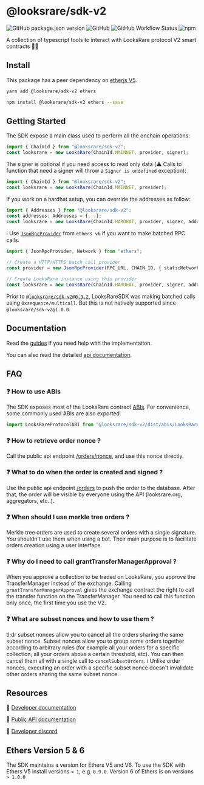 # @looksrare/sdk-v2

![GitHub package.json version](https://img.shields.io/github/package-json/v/LooksRare/sdk-v2) ![GitHub](https://img.shields.io/github/license/LooksRare/sdk-v2) ![GitHub Workflow Status](https://img.shields.io/github/actions/workflow/status/LooksRare/sdk-v2/build.yml) ![npm](https://img.shields.io/npm/dt/@looksrare/sdk-v2)

A collection of typescript tools to interact with LooksRare protocol V2 smart contracts 👀💎

## Install

This package has a peer dependency on [etherjs V5](https://docs.ethers.io/v5/).

```bash
yarn add @looksrare/sdk-v2 ethers
```

```bash
npm install @looksrare/sdk-v2 ethers --save
```

## Getting Started

The SDK expose a main class used to perform all the onchain operations:

```ts
import { ChainId } from "@looksrare/sdk-v2";
const looksrare = new LooksRare(ChainId.MAINNET, provider, signer);
```

The signer is optional if you need access to read only data (:warning: Calls to function that need a signer will throw a `Signer is undefined` exception):

```ts
import { ChainId } from "@looksrare/sdk-v2";
const looksrare = new LooksRare(ChainId.MAINNET, provider);
```

If you work on a hardhat setup, you can override the addresses as follow:

```ts
import { Addresses } from "@looksrare/sdk-v2";
const addresses: Addresses = {...};
const looksrare = new LooksRare(ChainId.HARDHAT, provider, signer, addresses);
```

:information_source: Use [`JsonRpcProvider`](https://docs.ethers.org/v6/api/providers/jsonrpc/#JsonRpcApiProviderOptions) from `ethers v6` if you want to make batched RPC calls.

```ts
import { JsonRpcProvider, Network } from "ethers";

// Create a HTTP/HTTPS batch call provider
const provider = new JsonRpcProvider(RPC_URL, CHAIN_ID, { staticNetwork: Network.from(CHAIN_ID) });

// Create LooksRare instance using this provider
const looksrare = new LooksRare(ChainId.HARDHAT, provider, signer, addresses);
```

Prior to [`@looksrare/sdk-v2@0.9.2`](https://www.npmjs.com/package/@looksrare/sdk-v2/v/0.9.2?activeTab=readme), LooksRareSDK was making batched calls using `0xsequence/multicall`. But this is not natively supported since `@looksrare/sdk-v2@1.0.0`.

## Documentation

Read the [guides](./guides) if you need help with the implementation.

You can also read the detailed [api documentation](./doc).

## FAQ

### ❓ How to use ABIs

The SDK exposes most of the LooksRare contract [ABIs](https://github.com/LooksRare/sdk-v2/tree/master/src/abis). For convenience, some commonly used ABIs are also exported.

```js
import LooksRareProtocolABI from "@looksrare/sdk-v2/dist/abis/LooksRareProtocol.json";
```

### ❓ How to retrieve order nonce ?

Call the public api endpoint [/orders/nonce](https://looksrare.dev/reference/getordernonce), and use this nonce directly.

### ❓ What to do when the order is created and signed ?

Use the public api endpoint [/orders](https://looksrare.dev/reference/createorder) to push the order to the database. After that, the order will be visible by everyone using the API (looksrare.org, aggregators, etc..).

### ❓ When should I use merkle tree orders ?

Merkle tree orders are used to create several orders with a single signature. You shouldn't use them when using a bot. Their main purpose is to facilitate orders creation using a user interface.

### ❓ Why do I need to call grantTransferManagerApproval ?

When you approve a collection to be traded on LooksRare, you approve the TransferManager instead of the exchange. Calling `grantTransferManagerApproval` gives the exchange contract the right to call the transfer function on the TransferManager. You need to call this function only once, the first time you use the V2.

### ❓ What are subset nonces and how to use them ?

tl;dr subset nonces allow you to cancel all the orders sharing the same subset nonce.
Subset nonces allow you to group some orders together according to arbitrary rules (for example all your orders for a specific collection, all your orders above a certain threshold, etc). You can then cancel them all with a single call to `cancelSubsetOrders`.
:information_source: Unlike order nonces, executing an order with a specific subset nonce doesn't invalidate other orders sharing the same subset nonce.

## Resources

🔗 [Developer documentation](https://docs.looksrare.org/developers/welcome)

🔗 [Public API documentation](https://looksrare.dev/reference/important-information)

🔗 [Developer discord](https://discord.gg/jJA4qM5dXz)

## Ethers Version 5 & 6

The SDK maintains a version for Ethers V5 and V6. To use the SDK with Ethers V5 install versions `< 1`, e.g. `0.9.0`. Version 6 of Ethers is on versions `> 1.0.0`
